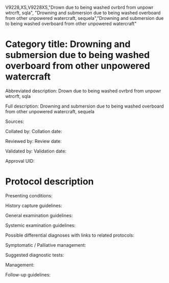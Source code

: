 V9228,XS,V9228XS,"Drown due to being washed ovrbrd from unpowr wtrcrft, sqla", "Drowning and submersion due to being washed overboard from other unpowered watercraft, sequela","Drowning and submersion due to being washed overboard from other unpowered watercraft"
# Category title: Drowning and submersion due to being washed overboard from other unpowered watercraft

Abbreviated description: Drown due to being washed ovrbrd from unpowr wtrcrft, sqla

Full description: Drowning and submersion due to being washed overboard from other unpowered watercraft, sequela

Sources:

Collated by:
Collation date:

Reviewed by:
Review date:

Validated by:
Validation date:

Approval UID:

# Protocol description

Presenting conditions:

History capture guidelines:

General examination guidelines:

Systemic examination guidelines:

Possible differential diagnoses with links to related protocols:

Symptomatic / Palliative management:

Suggested diagnostic tests:

Management:

Follow-up guidelines:
